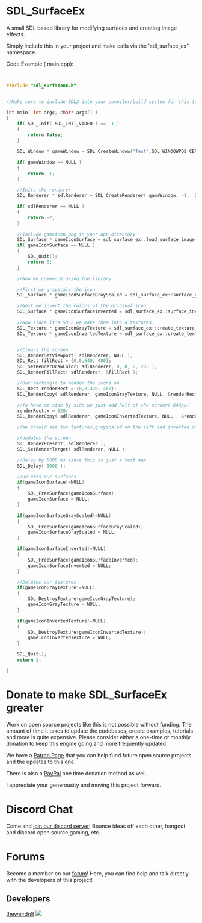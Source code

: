 # SDL_SurfaceEx
A small SDL based library for modifying surfaces and creating image effects.

Simply include this in your project and make calls via the 'sdl_surface_ex" namespace.

Code Example ( main.cpp):

```cpp


#include "sdl_surfaceex.h"


//Make sure to include SDL2 into your compiler/build system for this to work.

int main( int argc, char* args[] )
{
	if( SDL_Init( SDL_INIT_VIDEO ) == -1 )
	{
        return false;
	}

	SDL_Window * gameWindow = SDL_CreateWindow("Test",SDL_WINDOWPOS_CENTERED,SDL_WINDOWPOS_CENTERED,640,480,SDL_WINDOW_SHOWN| SDL_WINDOW_RESIZABLE   );

	if( gameWindow == NULL )
	{
        return -1;
	}

	//Inits the renderer
	SDL_Renderer * sdlRenderer = SDL_CreateRenderer( gameWindow, -1,  SDL_RENDERER_ACCELERATED | SDL_RENDERER_TARGETTEXTURE );//  | SDL_RENDERER_PRESENTVSYNC );

	if( sdlRenderer == NULL )
	{
		return -2;
	}

	//Include gameicon.png in your app directory
	SDL_Surface * gameIconSurface = sdl_surface_ex::load_surface_image("gameicon.png");
	if( gameIconSurface == NULL )
	{
	    SDL_Quit();
        return 0;
    }

    //Now we commence using the library

    //First we grayscale the icon
    SDL_Surface * gameIconSurfaceGrayScaled = sdl_surface_ex::surface_grayscale(gameIconSurface);

    //Next we invert the colors of the original icon
    SDL_Surface * gameIconSurfaceInverted = sdl_surface_ex::surface_invert(gameIconSurface);

    //Now since it's SDL2 we make them into a textures.
    SDL_Texture * gameIconGrayTexture = sdl_surface_ex::create_texture_from_surface( sdlRenderer, gameIconSurfaceGrayScaled);
    SDL_Texture * gameIconInvertedTexture = sdl_surface_ex::create_texture_from_surface( sdlRenderer, gameIconSurfaceInverted);


    //Clears the screen
    SDL_RenderSetViewport( sdlRenderer, NULL );
    SDL_Rect fillRect = {0,0,640, 480};
    SDL_SetRenderDrawColor( sdlRenderer, 0, 0, 0, 255 );
    SDL_RenderFillRect( sdlRenderer, &fillRect );

    //Our rectangle to render the icons on
    SDL_Rect renderRect = {0,0,320, 480};
    SDL_RenderCopy( sdlRenderer, gameIconGrayTexture, NULL, &renderRect );

    //To have em side by side we just add half of the screen( 640px)
    renderRect.x = 320;
    SDL_RenderCopy( sdlRenderer, gameIconInvertedTexture, NULL , &renderRect );

    //We should see two textures,grayscaled on the left and inverted on the right

    //Updates the screen
    SDL_RenderPresent( sdlRenderer );
    SDL_SetRenderTarget( sdlRenderer, NULL );

    //Delay by 5000 ms since this is just a test app
    SDL_Delay( 5000 );

    //Deletes our surfaces
    if(gameIconSurface!=NULL)
    {
        SDL_FreeSurface(gameIconSurface);
        gameIconSurface = NULL;
    }

    if(gameIconSurfaceGrayScaled!=NULL)
    {
        SDL_FreeSurface(gameIconSurfaceGrayScaled);
        gameIconSurfaceGrayScaled = NULL;
    }

    if(gameIconSurfaceInverted!=NULL)
    {
        SDL_FreeSurface(gameIconSurfaceInverted);
        gameIconSurfaceInverted = NULL;
    }

    //Deletes our textures
    if(gameIconGrayTexture!=NULL)
    {
        SDL_DestroyTexture(gameIconGrayTexture);
        gameIconGrayTexture = NULL;
    }

    if(gameIconInvertedTexture!=NULL)
    {
        SDL_DestroyTexture(gameIconInvertedTexture);
        gameIconInvertedTexture = NULL;
    }

    SDL_Quit();
    return 1;

}

```

Donate to make SDL_SurfaceEx greater
=========================================
Work on open source projects like this is not possible without funding. The amount of time it takes to update the codebases, create examples, tutorials and more is quite expensive. Please consider either a one-time or monthly donation to keep this engine going and more frequently updated. 

We have a [Patron Page](https://www.patreon.com/pawbyte?ty=h) that you can help fund future open source projects and the updates to this one.

There is also a [PayPal](http://www.pawbyte.com/donate/) one time donation method as well. 

I appreciate your generousity and moving this project forward. 



Discord Chat
======
Come and  [join our discord server](https://discord.gg/aNX3Fcx)!  Bounce ideas off each other, hangout and discord open source,gaming, etc.

Forums
======
Become a member on our [forum](http://community.pawbyte.com/)!  Here, you can find help and talk directly with the developers of this project!

Developers
----------
[theweirdn8](https://github.com/theweirdn8)
![](https://avatars0.githubusercontent.com/u/3193947?v=4&s=100)
